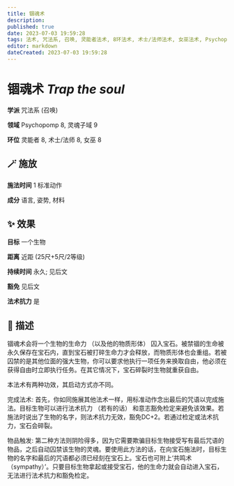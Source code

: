 ```yaml
---
title: 锢魂术
description: 
published: true
date: 2023-07-03 19:59:28
tags: 法术, 咒法系, 召唤, 灵能者法术, 8环法术, 术士/法师法术, 女巫法术, Psychopomp, 灵魂子域
editor: markdown
dateCreated: 2023-07-03 19:59:28
---
```


# **锢魂术** *Trap the soul*

**学派** 咒法系 (召唤) 

**领域** Psychopomp 8, 灵魂子域 9

**环位** 灵能者 8, 术士/法师 8, 女巫 8

## 🪄 施放

**施法时间** 1 标准动作

**成分** 语言, 姿势, 材料

## ✨ 效果 

**目标** 一个生物 

**距离** 近距 (25尺+5尺/2等级)  

**持续时间** 永久; 见后文 

**豁免** 见后文

**法术抗力** 是

## 📖 描述

锢魂术会将一个生物的生命力 （以及他的物质形体） 囚入宝石。被禁锢的生命被永久保存在宝石内，直到宝石被打碎生命力才会释放，而物质形体也会重组。若被囚禁的是其他位面的强大生物，你可以要求他执行一项任务来换取自由，他必须在获得自由时立即执行任务。在其它情况下，宝石碎裂时生物就重获自由。

本法术有两种功效，其启动方式亦不同。

完成法术: 首先，你如同施展其他法术一样，用标准动作念出最后的咒语以完成施法。目标生物可以进行法术抗力 （若有的话） 和意志豁免检定来避免该效果。若施法时说出了生物的名字，则法术抗力无效，豁免DC+2。若通过检定或法术抗力，宝石会碎裂。

物品触发: 第二种方法则阴险得多，因为它需要欺骗目标生物接受写有最后咒语的物品，之后自动囚禁该生物的灵魂。要使用此方法的话，在向宝石施法时，目标生物的名字和最后的咒语都必须已经刻在宝石上。宝石也可附上‘共鸣术 （sympathy）’。只要目标生物拿起或接受宝石，他的生命力就会自动进入宝石，无法进行法术抗力和豁免检定。
    